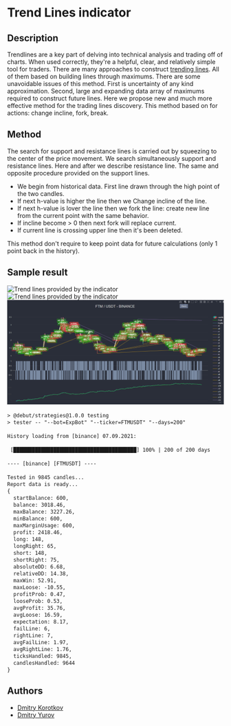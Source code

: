 # Trend Lines indicator

## Description
Trendlines are a key part of delving into technical analysis and trading off of charts. When used correctly, they're a helpful, clear, and relatively simple tool for traders.
There are many approaches to construct [trending lines](https://ru.tradingview.com/script/eXUYLaGv-Trend-Lines-v2/). All of them based on building lines through maximums. There are some unavoidable issues of this method. First is uncertainty of any kind approximation. Second, large and expanding data array of maximums required to construct future lines.
Here we propose new and much more effective method for the trading lines discovery. This method based on for actions: change incline, fork, break.

## Method

The search for support and resistance lines is carried out by squeezing to the center of the price movement. We search simultaneously support and resistance lines. Here and after we describe resistance line. The same and opposite procedure provided on the support lines.
- We begin from historical data. First line drawn through the high point of the two candles.
- If next h-value is higher the line then we Change incline of the line.
- If next h-value is lover the line then we fork the line: create new line from the current point with the same behavior.
- If incline become > 0 then next fork will replace current.
- If current line is crossing upper line then it's been deleted.

This method don't require to keep point data for future calculations (only 1 point back in the history).

## Sample result

![Trend lines provided by the indicator](./sample1.jpg)
![Trend lines provided by the indicator](./sample2.png)
![Equity on FTMUSDT during 200 days on 30min candles](./sample4.png)
```
> @debut/strategies@1.0.0 testing
> tester -- "--bot=ExpBot" "--ticker=FTMUSDT" "--days=200"

History loading from [binance] 07.09.2021:

 [████████████████████████████████████████] 100% | 200 of 200 days

---- [binance] [FTMUSDT] ----

Tested in 9845 candles...
Report data is ready...
{
  startBalance: 600,
  balance: 3018.46,
  maxBalance: 3227.26,
  minBalance: 600,
  maxMarginUsage: 600,
  profit: 2418.46,
  long: 148,
  longRight: 65,
  short: 148,
  shortRight: 75,
  absoluteDD: 6.68,
  relativeDD: 14.38,
  maxWin: 52.91,
  maxLoose: -10.55,
  profitProb: 0.47,
  looseProb: 0.53,
  avgProfit: 35.76,
  avgLoose: 16.59,
  expectation: 8.17,
  failLine: 6,
  rightLine: 7,
  avgFailLine: 1.97,
  avgRightLine: 1.76,
  ticksHandled: 9845,
  candlesHandled: 9644
}
```
## Authors
* [Dmitry Korotkov](https://github.com/inimatic)
* [Dmitry Yurov](https://github.com/BusinessDuck)

